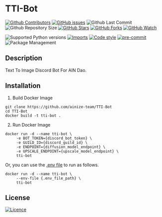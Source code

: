 # TTI-Bot

[![Github Contributors](https://img.shields.io/github/contributors/ainize-team/TTI-Bot)](https://github.com/badges/ainize-team/TTI-Bot/contributors)
[![GitHub issues](https://img.shields.io/github/issues/ainize-team/TTI-Bot.svg)](https://github.com/ainize-team/TTI-Bot/issues)
![Github Last Commit](https://img.shields.io/github/last-commit/ainize-team/TTI-Bot)
![Github Repository Size](https://img.shields.io/github/repo-size/ainize-team/TTI-Bot)
[![GitHub Stars](https://img.shields.io/github/stars/ainize-team/TTI-Bot.svg)](https://github.com/ainize-team/TTI-Bot/stargazers)
[![GitHub Forks](https://img.shields.io/github/forks/ainize-team/TTI-Bot.svg)](https://github.com/ainize-team/TTI-Bot/network/members)
[![GitHub Watch](https://img.shields.io/github/watchers/ainize-team/TTI-Bot.svg)](https://github.com/ainize-team/TTI-Bot/watchers)

![Supported Python versions](https://img.shields.io/badge/python-3.8-brightgreen)
[![Imports](https://img.shields.io/badge/imports-isort-brightgreen)](https://pycqa.github.io/isort/)
[![Code style](https://img.shields.io/badge/code%20style-black-black)](https://black.readthedocs.io/en/stable/)
[![pre-commit](https://img.shields.io/badge/pre--commit-enabled-brightgreen?logo=pre-commit)](https://pre-commit.com/)
![Package Management](https://img.shields.io/badge/package%20management-poetry-blue)

## Description
Text To Image Discord Bot For AIN Dao.

## Installation
1. Build Docker Image
```
git clone https://github.com/ainize-team/TTI-Bot
cd TTI-Bot
docker build -t tti-bot .
```
2. Run Docker Image
```
docker run -d --name tti-bot \
     -e BOT_TOKEN={discord_bot_token} \
     -e GUILD_ID={discord_guild_id} \
     -e ENDPOINT={diffusion_model_endpoint} \
     -e UPSCALE_ENDPOINT={upscale_model_endpoint} \
     tti-bot
```

Or, you can use the [.env file](./.env.sample) to run as follows.
```
docker run -d --name tti-bot \
     --env-file {.env_file_path} \
     tti-bot
```

## License

[![Licence](https://img.shields.io/github/license/ainize-team/TTI-Bot.svg)](./LICENSE)